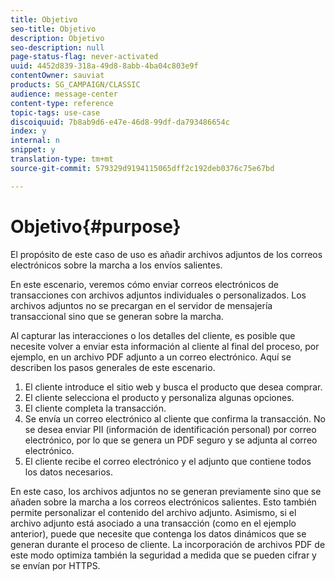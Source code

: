```yaml
---
title: Objetivo
seo-title: Objetivo
description: Objetivo
seo-description: null
page-status-flag: never-activated
uuid: 4452d839-318a-49d8-8abb-4ba04c803e9f
contentOwner: sauviat
products: SG_CAMPAIGN/CLASSIC
audience: message-center
content-type: reference
topic-tags: use-case
discoiquuid: 7b8ab9d6-e47e-46d8-99df-da793486654c
index: y
internal: n
snippet: y
translation-type: tm+mt
source-git-commit: 579329d9194115065dff2c192deb0376c75e67bd

---
```



# Objetivo{#purpose}

El propósito de este caso de uso es añadir archivos adjuntos de los correos electrónicos sobre la marcha a los envíos salientes.

En este escenario, veremos cómo enviar correos electrónicos de transacciones con archivos adjuntos individuales o personalizados. Los archivos adjuntos no se precargan en el servidor de mensajería transaccional sino que se generan sobre la marcha.

Al capturar las interacciones o los detalles del cliente, es posible que necesite volver a enviar esta información al cliente al final del proceso, por ejemplo, en un archivo PDF adjunto a un correo electrónico. Aquí se describen los pasos generales de este escenario.

1. El cliente introduce el sitio web y busca el producto que desea comprar.
1. El cliente selecciona el producto y personaliza algunas opciones.
1. El cliente completa la transacción.
1. Se envía un correo electrónico al cliente que confirma la transacción. No se desea enviar PII (información de identificación personal) por correo electrónico, por lo que se genera un PDF seguro y se adjunta al correo electrónico.
1. El cliente recibe el correo electrónico y el adjunto que contiene todos los datos necesarios.

En este caso, los archivos adjuntos no se generan previamente sino que se añaden sobre la marcha a los correos electrónicos salientes. Esto también permite personalizar el contenido del archivo adjunto. Asimismo, si el archivo adjunto está asociado a una transacción (como en el ejemplo anterior), puede que necesite que contenga los datos dinámicos que se generan durante el proceso de cliente. La incorporación de archivos PDF de este modo optimiza también la seguridad a medida que se pueden cifrar y se envían por HTTPS.
